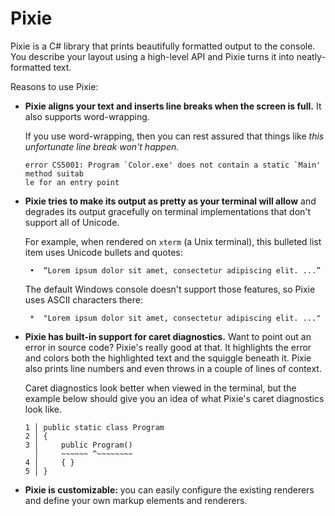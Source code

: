 # Pixie

Pixie is a C# library that prints beautifully formatted output to the console. You describe your layout using a high-level API and Pixie turns it into neatly-formatted text.

Reasons to use Pixie:

  * **Pixie aligns your text and inserts line breaks when the screen is full.** It also supports word-wrapping.

    If you use word-wrapping, then you can rest assured that things like *this unfortunate line break won't happen.*

    ```
    error CS5001: Program `Color.exe' does not contain a static `Main' method suitab
    le for an entry point
    ```

  * **Pixie tries to make its output as pretty as your terminal will allow** and degrades its output gracefully on terminal implementations that don't support all of Unicode.
  
    For example, when rendered on `xterm` (a Unix terminal), this bulleted list item uses Unicode bullets and quotes:

    ```
     •  “Lorem ipsum dolor sit amet, consectetur adipiscing elit. ...”
    ```

    The default Windows console doesn't support those features, so Pixie uses ASCII characters there:

    ```
     *  "Lorem ipsum dolor sit amet, consectetur adipiscing elit. ..."
    ```

  * **Pixie has built-in support for caret diagnostics.** Want to point out an error in source code? Pixie's really good at that. It highlights the error and colors both the highlighted text and the squiggle beneath it. Pixie also prints line numbers and even throws in a couple of lines of context.

    Caret diagnostics look better when viewed in the terminal, but the example below should give you an idea of what Pixie's caret diagnostics look like.

    ```
    1 │ public static class Program
    2 │ {
    3 │     public Program()
      │     ~~~~~~ ^~~~~~~~~
    4 │     { }
    5 │ }
    ```

  * **Pixie is customizable:** you can easily configure the existing renderers and define your own markup elements and renderers.
